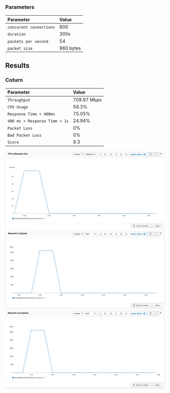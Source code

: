 
### Parameters

| Parameter | Value                |
| :-------- |:------------------------- |
| `concurent connections` | 800 |
| `duration` | 300s |
| `packets per second` | 54 |
| `packet size` | 960 bytes |

## Results

### Coturn
| Parameter | Value                |
| :-------- |:------------------------- |
| `Throughput` | 709.97 Mbps |
| `CPU Usage` | 58.3% |
| `Response Time < 400ms` | 75.05% |
| `400 ms > Response Time < 1s` | 24.94%|
| `Packet Loss` | 0% |
| `Bad Packet Loss` | 0% |
| `Score` | 9.3 |



![CPU](cpu.png)
![Network In (Bytes)](network-in.png)
![Network Out (Bytes)](network-out.png)
